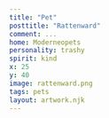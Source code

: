 ```yaml
---
title: "Pet"
posttitle: "Rattenward"
comment: ...
home: Moderneopets
personality: trashy
spirit: kind
x: 25
y: 40
image: rattenward.png
tags: pets
layout: artwork.njk
---
```


